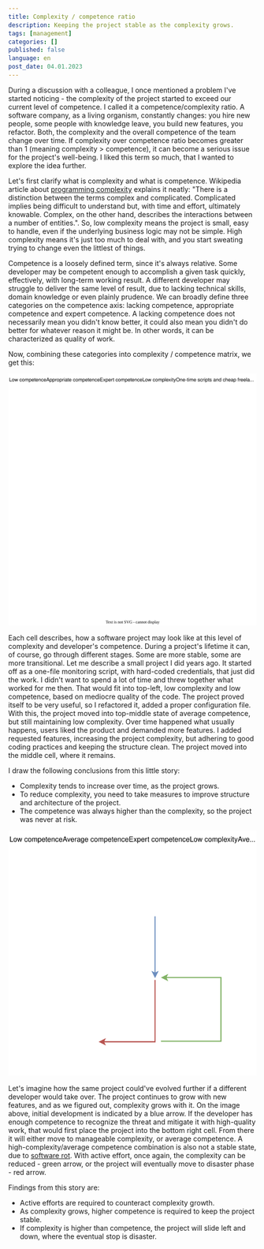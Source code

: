 ```yaml
---
title: Complexity / competence ratio
description: Keeping the project stable as the complexity grows.
tags: [management]
categories: []
published: false
language: en
post_date: 04.01.2023
---
```


During a discussion with a colleague, I once mentioned a problem I've started noticing - the complexity of the project started to exceed our current level of competence. I called it a competence/complexity ratio. A software company, as a living organism, constantly changes: you hire new people, some people with knowledge leave, you build new features, you refactor. Both, the complexity and the overall competence of the team change over time. If complexity over competence ratio becomes greater than 1 (meaning complexity > competence), it can become a serious issue for the project's well-being. I liked this term so much, that I wanted to explore the idea further.

<!--more-->

Let's first clarify what is complexity and what is competence. Wikipedia article about [programming complexity][1] explains it neatly: "There is a distinction between the terms complex and complicated. Complicated implies being difficult to understand but, with time and effort, ultimately knowable. Complex, on the other hand, describes the interactions between a number of entities.". So, low complexity means the project is small, easy to handle, even if the underlying business logic may not be simple. High complexity means it's just too much to deal with, and you start sweating trying to change even the littlest of things.

Competence is a loosely defined term, since it's always relative. Some developer may be competent enough to accomplish a given task quickly, effectively, with long-term working result. A different developer may struggle to deliver the same level of result, due to lacking technical skills, domain knowledge or even plainly prudence. We can broadly define three categories on the competence axis: lacking competence, appropriate competence and expert competence. A lacking competence does not necessarily mean you didn't know better, it could also mean you didn't do better for whatever reason it might be. In other words, it can be characterized as quality of work.

Now, combining these categories into complexity / competence matrix, we get this:

<div class="text-center">
    <img class="img-fluid" src="/img/posts/2023-01-04-complexity-competence-ratio/1-complexity-competence-matrix.svg" alt="Complexity/competence matrix">
</div>

Each cell describes, how a software project may look like at this level of complexity and developer's competence. During a project's lifetime it can, of course, go through different stages. Some are more stable, some are more transitional. Let me describe a small project I did years ago. It started off as a one-file monitoring script, with hard-coded credentials, that just did the work. I didn't want to spend a lot of time and threw together what worked for me then. That would fit into top-left, low complexity and low competence, based on mediocre quality of the code. The project proved itself to be very useful, so I refactored it, added a proper configuration file. With this, the project moved into top-middle state of average competence, but still maintaining low complexity. Over time happened what usually happens, users liked the product and demanded more features. I added requested features, increasing the project complexity, but adhering to good coding practices and keeping the structure clean. The project moved into the middle cell, where it remains.

I draw the following conclusions from this little story:

- Complexity tends to increase over time, as the project grows.
- To reduce complexity, you need to take measures to improve structure and architecture of the project.
- The competence was always higher than the complexity, so the project was never at risk. 

<div class="text-center">
    <img class="img-fluid" src="/img/posts/2023-01-04-complexity-competence-ratio/2-project-development.svg" alt="Project development paths">
</div>

Let's imagine how the same project could've evolved further if a different developer would take over. The project continues to grow with new features, and as we figured out, complexity grows with it. On the image above, initial development is indicated by a blue arrow. If the developer has enough competence to recognize the threat and mitigate it with high-quality work, that would first place the project into the bottom right cell. From there it will either move to manageable complexity, or average competence. A high-complexity/average competence combination is also not a stable state, due to [software rot][2]. With active effort, once again, the complexity can be reduced - green arrow, or the project will eventually move to disaster phase - red arrow.

Findings from this story are:
- Active efforts are required to counteract complexity growth.
- As complexity grows, higher competence is required to keep the project stable.
- If complexity is higher than competence, the project will slide left and down, where the eventual stop is disaster.

[1]: https://en.wikipedia.org/wiki/Programming_complexity
[2]: https://en.wikipedia.org/wiki/Software_rot

